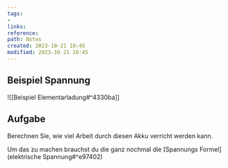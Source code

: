 ```yaml
---
tags: 
- 
links: 
reference: 
path: Notes
created: 2023-10-21 10:45
modified: 2023-10-21 10:45
---
```

## Beispiel Spannung 

![[Beispiel Elementarladung#^4330ba]]

## Aufgabe
Berechnen Sie, wie viel Arbeit durch diesen Akku verricht werden kann.

Um das zu machen brauchst du die ganz nochmal die [Spannungs Formel](elektrische Spannung#^e97402)